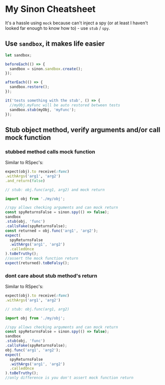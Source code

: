 # My Sinon Cheatsheet

It's a hassle using `mock` because can't inject a spy (or at least I haven't looked far enough to know how to) - use `stub` / `spy`.

## Use `sandbox`, it makes life easier

```javascript
let sandbox;

beforeEach(() => {
  sandbox = sinon.sandbox.create();
});

afterEach(() => {
  sandbox.restore();
});

it('tests something with the stub', () => {
  //myObj.myFunc will be auto restored between tests
  sandbox.stub(myObj, 'myFunc');
});
```

## Stub object method, verify arguments and/or call mock function

### stubbed method calls mock function

Similar to RSpec's:

```ruby
expect(obj).to receive(:func)
.withArgs('arg1', 'arg2')
.and_return(false)
```

```javascript
// stub: obj.func(arg1, arg2) and mock return

import obj from './my/obj';

//spy allows checking arguments and can mock return
const spyReturnsFalse = sinon.spy(() => false);
sandbox
.stub(obj, 'func')
.callsFake(spyReturnsFalse);
const returned = obj.func('arg1', 'arg2');
expect(
  spyReturnsFalse
  .withArgs('arg1', 'arg2')
  .calledOnce
).toBeTruthy();
//assert the mock function return
expect(returned).toBeFalsy();
```

### dont care about stub method's return

Similar to RSpec's:

```ruby
expect(obj).to receive(:func)
.withArgs('arg1', 'arg2')
```

```javascript
// stub: obj.func(arg1, arg2)

import obj from './my/obj';

//spy allows checking arguments and can mock return
const spyReturnsFalse = sinon.spy(() => false);
sandbox
.stub(obj, 'func')
.callsFake(spyReturnsFalse);
obj.func('arg1', 'arg2');
expect(
  spyReturnsFalse
  .withArgs('arg1', 'arg2')
  .calledOnce
).toBeTruthy();
//only difference is you don't assert mock function return
```
